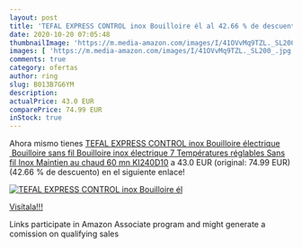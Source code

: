 ```yaml
---
layout: post
title: 'TEFAL EXPRESS CONTROL inox Bouilloire él al 42.66 % de descuento'
date: 2020-10-20 07:05:48
thumbnailImage: 'https://m.media-amazon.com/images/I/41OVvMq9TZL._SL200_.jpg'
images: [ 'https://m.media-amazon.com/images/I/41OVvMq9TZL._SL200_.jpg' ]
comments: true
category: ofertas
author: ring
slug: B013B7G6YM
description:
actualPrice: 43.0 EUR
comparePrice: 74.99 EUR
inStock: true
---
```


Ahora mismo tienes [TEFAL EXPRESS CONTROL inox Bouilloire électrique  Bouilloire sans fil Bouilloire inox électrique 7 Températures réglables Sans fil Inox Maintien au chaud 60 mn KI240D10](https://www.amazon.fr/dp/B013B7G6YM/?tag=tolees0d-21) a 43.0 EUR (original: 74.99 EUR) (42.66 %  de descuento) en el siguiente enlace!

[![TEFAL EXPRESS CONTROL inox Bouilloire él](https://m.media-amazon.com/images/I/41OVvMq9TZL._SL200_.jpg)](https://www.amazon.fr/dp/B013B7G6YM/?tag=tolees0d-21)

[Visítala!!!](https://www.amazon.fr/dp/B013B7G6YM/?tag=tolees0d-21)

Links participate in Amazon Associate program and might generate a comission on qualifying sales
